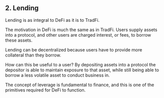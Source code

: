 ## 2. Lending  

Lending is as integral to DeFi as it is to TradFi.  

The motivation in DeFi is much the same as in TradFi. Users supply assets into a protocol, and other users are charged interest, or fees, to borrow these assets.  

Lending can be decentralized because users have to provide more collateral than they borrow.  

How can this be useful to a user? By depositing assets into a protocol the depositor is able to maintain exposure to that asset, while still being able to borrow a less volatile asset to conduct business in.  

The concept of leverage is fundamental to finance, and this is one of the primitives required for DeFi to function.  